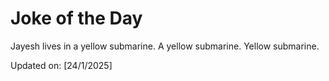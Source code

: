 # Joke of the Day

<!-- #joke -->
Jayesh lives in a yellow submarine. A yellow submarine. Yellow submarine.

Updated on: [24/1/2025]
<!-- #jokeEnd -->